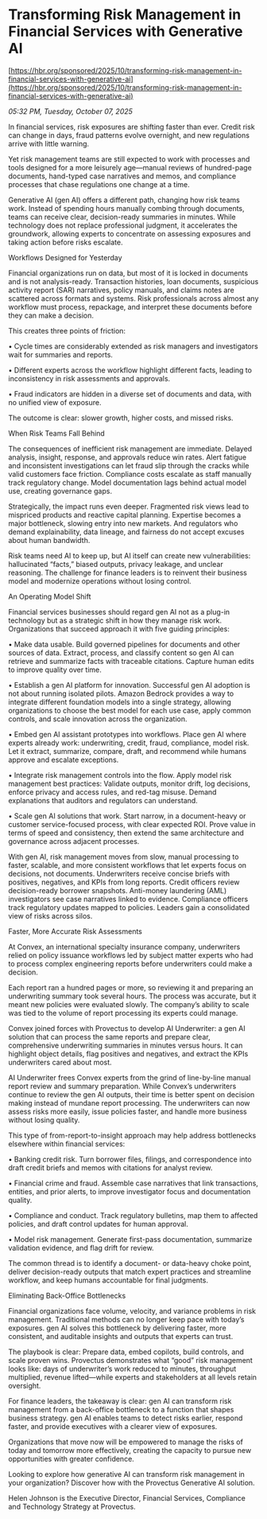 # Transforming Risk Management in Financial Services with Generative AI

[https://hbr.org/sponsored/2025/10/transforming-risk-management-in-financial-services-with-generative-ai](https://hbr.org/sponsored/2025/10/transforming-risk-management-in-financial-services-with-generative-ai)

*05:32 PM, Tuesday, October 07, 2025*

In financial services, risk exposures are shifting faster than ever. Credit risk can change in days, fraud patterns evolve overnight, and new regulations arrive with little warning.

Yet risk management teams are still expected to work with processes and tools designed for a more leisurely age—manual reviews of hundred-page documents, hand-typed case narratives and memos, and compliance processes that chase regulations one change at a time.

Generative AI (gen AI) offers a different path, changing how risk teams work. Instead of spending hours manually combing through documents, teams can receive clear, decision-ready summaries in minutes. While technology does not replace professional judgment, it accelerates the groundwork, allowing experts to concentrate on assessing exposures and taking action before risks escalate.

Workflows Designed for Yesterday

Financial organizations run on data, but most of it is locked in documents and is not analysis-ready. Transaction histories, loan documents, suspicious activity report (SAR) narratives, policy manuals, and claims notes are scattered across formats and systems. Risk professionals across almost any workflow must process, repackage, and interpret these documents before they can make a decision.

This creates three points of friction:

• Cycle times are considerably extended as risk managers and investigators wait for summaries and reports.

• Different experts across the workflow highlight different facts, leading to inconsistency in risk assessments and approvals.

• Fraud indicators are hidden in a diverse set of documents and data, with no unified view of exposure.

The outcome is clear: slower growth, higher costs, and missed risks.

When Risk Teams Fall Behind

The consequences of inefficient risk management are immediate. Delayed analysis, insight, response, and approvals reduce win rates. Alert fatigue and inconsistent investigations can let fraud slip through the cracks while valid customers face friction. Compliance costs escalate as staff manually track regulatory change. Model documentation lags behind actual model use, creating governance gaps.

Strategically, the impact runs even deeper. Fragmented risk views lead to mispriced products and reactive capital planning. Expertise becomes a major bottleneck, slowing entry into new markets. And regulators who demand explainability, data lineage, and fairness do not accept excuses about human bandwidth.

Risk teams need AI to keep up, but AI itself can create new vulnerabilities: hallucinated “facts,” biased outputs, privacy leakage, and unclear reasoning. The challenge for finance leaders is to reinvent their business model and modernize operations without losing control.

An Operating Model Shift

Financial services businesses should regard gen AI not as a plug-in technology but as a strategic shift in how they manage risk work. Organizations that succeed approach it with five guiding principles:

• Make data usable. Build governed pipelines for documents and other sources of data. Extract, process, and classify content so gen AI can retrieve and summarize facts with traceable citations. Capture human edits to improve quality over time.

• Establish a gen AI platform for innovation. Successful gen AI adoption is not about running isolated pilots. Amazon Bedrock provides a way to integrate different foundation models into a single strategy, allowing organizations to choose the best model for each use case, apply common controls, and scale innovation across the organization.

• Embed gen AI assistant prototypes into workflows. Place gen AI where experts already work: underwriting, credit, fraud, compliance, model risk. Let it extract, summarize, compare, draft, and recommend while humans approve and escalate exceptions.

• Integrate risk management controls into the flow. Apply model risk management best practices: Validate outputs, monitor drift, log decisions, enforce privacy and access rules, and red-tag misuse. Demand explanations that auditors and regulators can understand.

• Scale gen AI solutions that work. Start narrow, in a document-heavy or customer service-focused process, with clear expected ROI. Prove value in terms of speed and consistency, then extend the same architecture and governance across adjacent processes.

With gen AI, risk management moves from slow, manual processing to faster, scalable, and more consistent workflows that let experts focus on decisions, not documents. Underwriters receive concise briefs with positives, negatives, and KPIs from long reports. Credit officers review decision-ready borrower snapshots. Anti-money laundering (AML) investigators see case narratives linked to evidence. Compliance officers track regulatory updates mapped to policies. Leaders gain a consolidated view of risks across silos.

Faster, More Accurate Risk Assessments

At Convex, an international specialty insurance company, underwriters relied on policy issuance workflows led by subject matter experts who had to process complex engineering reports before underwriters could make a decision.

Each report ran a hundred pages or more, so reviewing it and preparing an underwriting summary took several hours. The process was accurate, but it meant new policies were evaluated slowly. The company’s ability to scale was tied to the volume of report processing its experts could manage.

Convex joined forces with Provectus to develop AI Underwriter: a gen AI solution that can process the same reports and prepare clear, comprehensive underwriting summaries in minutes versus hours. It can highlight object details, flag positives and negatives, and extract the KPIs underwriters cared about most.

AI Underwriter frees Convex experts from the grind of line-by-line manual report review and summary preparation. While Convex’s underwriters continue to review the gen AI outputs, their time is better spent on decision making instead of mundane report processing. The underwriters can now assess risks more easily, issue policies faster, and handle more business without losing quality.

This type of from-report-to-insight approach may help address bottlenecks elsewhere within financial services:

• Banking credit risk. Turn borrower files, filings, and correspondence into draft credit briefs and memos with citations for analyst review.

• Financial crime and fraud. Assemble case narratives that link transactions, entities, and prior alerts, to improve investigator focus and documentation quality.

• Compliance and conduct. Track regulatory bulletins, map them to affected policies, and draft control updates for human approval.

• Model risk management. Generate first-pass documentation, summarize validation evidence, and flag drift for review.

The common thread is to identify a document- or data-heavy choke point, deliver decision-ready outputs that match expert practices and streamline workflow, and keep humans accountable for final judgments.

Eliminating Back-Office Bottlenecks

Financial organizations face volume, velocity, and variance problems in risk management. Traditional methods can no longer keep pace with today’s exposures. gen AI solves this bottleneck by delivering faster, more consistent, and auditable insights and outputs that experts can trust.

The playbook is clear: Prepare data, embed copilots, build controls, and scale proven wins. Provectus demonstrates what “good” risk management looks like: days of underwriter’s work reduced to minutes, throughput multiplied, revenue lifted—while experts and stakeholders at all levels retain oversight.

For finance leaders, the takeaway is clear: gen AI can transform risk management from a back-office bottleneck to a function that shapes business strategy. gen AI enables teams to detect risks earlier, respond faster, and provide executives with a clearer view of exposures.

Organizations that move now will be empowered to manage the risks of today and tomorrow more effectively, creating the capacity to pursue new opportunities with greater confidence.

Looking to explore how generative AI can transform risk management in your organization? Discover how with the Provectus Generative AI solution.

Helen Johnson is the Executive Director, Financial Services, Compliance and Technology Strategy at Provectus.

